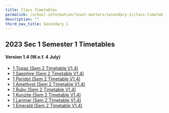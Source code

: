 ```yaml
---
title: Class Timetables
permalink: /school-information/level-matters/secondary-1/class-timetables/
description: ""
third_nav_title: Secondary 1
---
```

## 2023 Sec 1 Semester 1 Timetables

#### Version 1.4 (W.e.f. 4 July)
*    <a href="/files/Class%20Timetables/2023/Sem%202/V1_4/2023%20sem2%20s1t%20tt%20v1_4.pdf" target="_blank"> 1 Topaz (Sem 2 Timetable V1.4)</a>
*   <a href="/files/Class%20Timetables/2023/Sem%202/V1_4/2023%20sem2%20s1s%20tt%20v1_4.pdf" target="_blank"> 1 Sapphire (Sem 2 Timetable V1.4)</a>
*   <a href="/files/Class%20Timetables/2023/Sem%202/V1_4/2023%20sem2%20s1p%20tt%20v1_4.pdf" target="_blank"> 1 Peridot (Sem 2 Timetable V1.4)</a>
*  <a href="/files/Class%20Timetables/2023/Sem%202/V1_4/2023%20sem2%20s1a%20tt%20v1_4.pdf" target="_blank"> 1 Amethyst (Sem 2 Timetable V1.4)</a>
*  <a href="/files/Class%20Timetables/2023/Sem%202/V1_4/2023%20sem2%20s1r%20tt%20v1_4.pdf" target="_blank"> 1 Ruby (Sem 2 Timetable V1.4)</a>
*  <a href="/files/Class%20Timetables/2023/Sem%202/V1_4/2023%20sem2%20s1k%20tt%20v1_4.pdf" target="_blank"> 1 Kunzite (Sem 2 Timetable V1.4)</a>
*  <a href="/files/Class%20Timetables/2023/Sem%202/V1_4/2023%20sem2%20s1l%20tt%20v1_4.pdf" target="_blank"> 1 Larimar (Sem 2 Timetable V1.4)</a>
*  <a href="/files/Class%20Timetables/2023/Sem%202/V1_4/2023%20sem2%20s1e%20tt%20v1_4.pdf" target="_blank"> 1 Emerald (Sem 2 Timetable V1.4)</a>